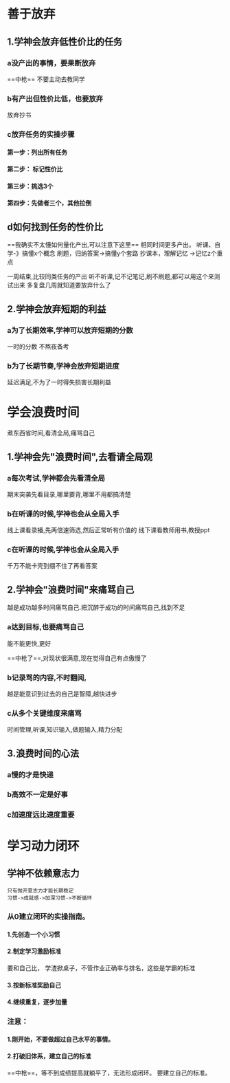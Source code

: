 # 善于放弃
## 1.学神会放弃低性价比的任务
### a没产出的事情，要果断放弃
==中枪==
	不要主动去教同学
### b有产出但性价比低，也要放弃
放弃抄书
### c放弃任务的实操步骤
#### 第一步：列出所有任务
#### 第二步： 标记性价比
#### 第三步：挑选3个
#### 第四步：先做者三个，其他拉倒

## d如何找到任务的性价比

==我确实不太懂如何量化产出,可以注意下这里==
相同时间更多产出。
听课、自学-》搞懂x个概念
刷题，归纳答案->搞懂y个套路
抄课本，理解记忆 ->记忆z个重点

一周结束,比较同类任务的产出
听不听课,记不记笔记,刷不刷题,都可以用这个来测试出来
多复盘几周就知道要放弃什么了

## 2.学神会放弃短期的利益
### a为了长期效率,学神可以放弃短期的分数
一时的分数
不熬夜备考
### b为了长期节奏,学神会放弃短期进度
延迟满足,不为了一时得失损害长期利益

# 学会浪费时间
煮东西省时间,看清全局,痛骂自己
## 1.学神会先"浪费时间",去看请全局观
### a每次考试,学神都会先看清全局
期末突袭先看目录,哪里要背,哪里不用都搞清楚
### b在听课的时候,学神也会从全局入手
线上课看录播,先两倍速筛选,然后正常听有价值的
线下课看教师用书,教授ppt
### c在听课的时候,学神也会从全局入手
千万不能卡壳到绷不住了再看答案
## 2.学神会"浪费时间"来痛骂自己
越是成功越多时间痛骂自己.把沉醉于成功的时间痛骂自己,找到不足
### a达到目标,也要痛骂自己
能不能更快,更好

==中枪了==,对现状很满意,现在觉得自己有点傲慢了
### b记录骂的内容,不时翻阅,
越是能意识到过去的自己是智障,越快进步
### c从多个关键维度来痛骂
时间管理,听课,知识输入,做题输入,精力分配

## 3.浪费时间的心法
### a慢的才是快递
### b高效不一定是好事
### c加速度远比速度重要

# 学习动力闭环
## 学神不依赖意志力
	只有抛开意志力才能长期稳定
	习惯->成就感->加深习惯->不断循环
### 从0建立闭环的实操指南。
#### 1.先创造一个小习惯
#### 2.制定学习激励标准
要和自己比，
学渣掀桌子，不管作业正确率与排名，这些是学霸的标准

#### 3.按新标准奖励自己
#### 4.继续重复，逐步加量
### 注意：
#### 1.刚开始，不要做超过自己水平的事情。
#### 2.打破旧体系，建立自己的标准
==中枪==，等不到成绩提高就躺平了，无法形成闭环。
要建立自己的标准。




